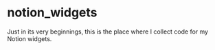 # notion_widgets
Just in its very beginnings, this is the place where I collect code for my Notion widgets.
